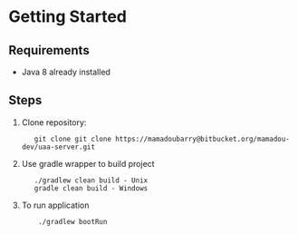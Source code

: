 # Getting Started

## Requirements
- Java 8 already installed

## Steps
1. Clone repository:
    ```git
       git clone git clone https://mamadoubarry@bitbucket.org/mamadou-dev/uaa-server.git
    ```
2. Use gradle wrapper to build project
    ```
       ./gradlew clean build - Unix
       gradle clean build - Windows
    ```
3. To run application
    ```
        ./gradlew bootRun
    ```
